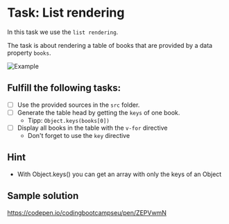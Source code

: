 # Task: List rendering

In this task we use the `list rendering`.

The task is about rendering a table of books that are provided by a data property `books`.

![Example](example.png)

## Fulfill the following tasks:

- [ ] Use the provided sources in the `src` folder.
- [ ] Generate the table head by getting the `keys` of one book.
  - Tipp: `Object.keys(books[0])`
- [ ] Display all books in the table with the `v-for` directive
  - Don't forget to use the `key` directive

## Hint

- With Object.keys() you can get an array with only the keys of an Object

## Sample solution

https://codepen.io/codingbootcampseu/pen/ZEPVwmN
